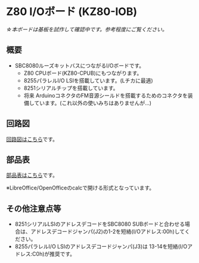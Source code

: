 # Z80 I/Oボード (KZ80-IOB)

*☆本ボードは基板を試作して確認中です。参考程度にご覧ください。*

## 概要

- SBC8080ルーズキットバスにつながるI/Oボードです。
  - Z80 CPUボード(KZ80-CPUB)にもつながります。
  - 8255パラレルI/O LSIを搭載しています。(Lチカに最適)
  - 8251シリアルチップを搭載しています。
  - 将来 ArduinoコネクタのFM音源シールドを搭載するためのコネクタを装備しています。(これ以外の使いみちはありませんが...)

## 回路図

[回路図はこちら](image/Z80-8251-PPI.pdf)です。

## 部品表

[部品表はこちら](KiCAD/Z80-8251-PPI.ods)です。

※LibreOffice/OpenOfficeのcalcで開ける形式となっています。

## その他注意点等

- 8251シリアルLSIのアドレスデコードをSBC8080 SUBボードと合わせる場合は、アドレスデコードジャンパ(J2)の1-2を短絡(I/Oアドレス:00h)してください。
- 8255パラレルI/O LSIのアドレスデコードジャンパ(J3)は 13-14を短絡(I/Oアドレス:C0h)が推奨です。

